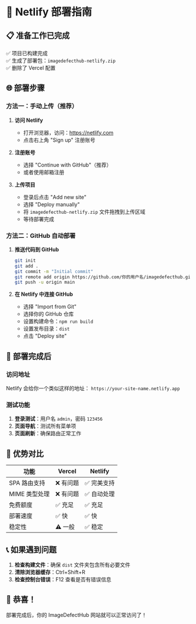 # 🚀 Netlify 部署指南

## 📋 准备工作已完成

✅ 项目已构建完成  
✅ 生成了部署包：`imagedefecthub-netlify.zip`  
✅ 删除了 Vercel 配置  

## 🌐 部署步骤

### 方法一：手动上传（推荐）

1. **访问 Netlify**
   - 打开浏览器，访问：https://netlify.com
   - 点击右上角 "Sign up" 注册账号

2. **注册账号**
   - 选择 "Continue with GitHub"（推荐）
   - 或者使用邮箱注册

3. **上传项目**
   - 登录后点击 "Add new site"
   - 选择 "Deploy manually"
   - 将 `imagedefecthub-netlify.zip` 文件拖拽到上传区域
   - 等待部署完成

### 方法二：GitHub 自动部署

1. **推送代码到 GitHub**
   ```bash
   git init
   git add .
   git commit -m "Initial commit"
   git remote add origin https://github.com/你的用户名/imagedefecthub.git
   git push -u origin main
   ```

2. **在 Netlify 中连接 GitHub**
   - 选择 "Import from Git"
   - 选择你的 GitHub 仓库
   - 设置构建命令：`npm run build`
   - 设置发布目录：`dist`
   - 点击 "Deploy site"

## 🎯 部署完成后

### 访问地址
Netlify 会给你一个类似这样的地址：
`https://your-site-name.netlify.app`

### 测试功能
1. **登录测试**：用户名 `admin`，密码 `123456`
2. **页面导航**：测试所有菜单项
3. **页面刷新**：确保路由正常工作

## 🔧 优势对比

| 功能 | Vercel | Netlify |
|------|--------|---------|
| SPA 路由支持 | ❌ 有问题 | ✅ 完美支持 |
| MIME 类型处理 | ❌ 有问题 | ✅ 自动处理 |
| 免费额度 | ✅ 充足 | ✅ 充足 |
| 部署速度 | ✅ 快 | ✅ 快 |
| 稳定性 | ⚠️ 一般 | ✅ 稳定 |

## 📞 如果遇到问题

1. **检查构建文件**：确保 `dist` 文件夹包含所有必要文件
2. **清除浏览器缓存**：Ctrl+Shift+R
3. **检查控制台错误**：F12 查看是否有错误信息

## 🎉 恭喜！

部署完成后，你的 ImageDefectHub 网站就可以正常访问了！ 